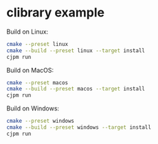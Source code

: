 # clibrary example

Build on Linux:

```sh
cmake --preset linux
cmake --build --preset linux --target install
cjpm run
```

Build on MacOS:

```sh
cmake --preset macos
cmake --build --preset macos --target install
cjpm run
```


Build on Windows:

```sh
cmake --preset windows
cmake --build --preset windows --target install
cjpm run
```

